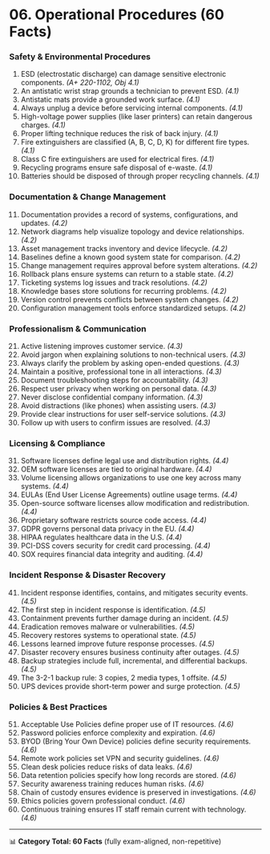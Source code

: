 # 06. Operational Procedures (60 Facts)

### Safety & Environmental Procedures
1. ESD (electrostatic discharge) can damage sensitive electronic components. *(A+ 220-1102, Obj 4.1)*  
2. An antistatic wrist strap grounds a technician to prevent ESD. *(4.1)*  
3. Antistatic mats provide a grounded work surface. *(4.1)*  
4. Always unplug a device before servicing internal components. *(4.1)*  
5. High-voltage power supplies (like laser printers) can retain dangerous charges. *(4.1)*  
6. Proper lifting technique reduces the risk of back injury. *(4.1)*  
7. Fire extinguishers are classified (A, B, C, D, K) for different fire types. *(4.1)*  
8. Class C fire extinguishers are used for electrical fires. *(4.1)*  
9. Recycling programs ensure safe disposal of e-waste. *(4.1)*  
10. Batteries should be disposed of through proper recycling channels. *(4.1)*  

### Documentation & Change Management
11. Documentation provides a record of systems, configurations, and updates. *(4.2)*  
12. Network diagrams help visualize topology and device relationships. *(4.2)*  
13. Asset management tracks inventory and device lifecycle. *(4.2)*  
14. Baselines define a known good system state for comparison. *(4.2)*  
15. Change management requires approval before system alterations. *(4.2)*  
16. Rollback plans ensure systems can return to a stable state. *(4.2)*  
17. Ticketing systems log issues and track resolutions. *(4.2)*  
18. Knowledge bases store solutions for recurring problems. *(4.2)*  
19. Version control prevents conflicts between system changes. *(4.2)*  
20. Configuration management tools enforce standardized setups. *(4.2)*  

### Professionalism & Communication
21. Active listening improves customer service. *(4.3)*  
22. Avoid jargon when explaining solutions to non-technical users. *(4.3)*  
23. Always clarify the problem by asking open-ended questions. *(4.3)*  
24. Maintain a positive, professional tone in all interactions. *(4.3)*  
25. Document troubleshooting steps for accountability. *(4.3)*  
26. Respect user privacy when working on personal data. *(4.3)*  
27. Never disclose confidential company information. *(4.3)*  
28. Avoid distractions (like phones) when assisting users. *(4.3)*  
29. Provide clear instructions for user self-service solutions. *(4.3)*  
30. Follow up with users to confirm issues are resolved. *(4.3)*  

### Licensing & Compliance
31. Software licenses define legal use and distribution rights. *(4.4)*  
32. OEM software licenses are tied to original hardware. *(4.4)*  
33. Volume licensing allows organizations to use one key across many systems. *(4.4)*  
34. EULAs (End User License Agreements) outline usage terms. *(4.4)*  
35. Open-source software licenses allow modification and redistribution. *(4.4)*  
36. Proprietary software restricts source code access. *(4.4)*  
37. GDPR governs personal data privacy in the EU. *(4.4)*  
38. HIPAA regulates healthcare data in the U.S. *(4.4)*  
39. PCI-DSS covers security for credit card processing. *(4.4)*  
40. SOX requires financial data integrity and auditing. *(4.4)*  

### Incident Response & Disaster Recovery
41. Incident response identifies, contains, and mitigates security events. *(4.5)*  
42. The first step in incident response is identification. *(4.5)*  
43. Containment prevents further damage during an incident. *(4.5)*  
44. Eradication removes malware or vulnerabilities. *(4.5)*  
45. Recovery restores systems to operational state. *(4.5)*  
46. Lessons learned improve future response processes. *(4.5)*  
47. Disaster recovery ensures business continuity after outages. *(4.5)*  
48. Backup strategies include full, incremental, and differential backups. *(4.5)*  
49. The 3-2-1 backup rule: 3 copies, 2 media types, 1 offsite. *(4.5)*  
50. UPS devices provide short-term power and surge protection. *(4.5)*  

### Policies & Best Practices
51. Acceptable Use Policies define proper use of IT resources. *(4.6)*  
52. Password policies enforce complexity and expiration. *(4.6)*  
53. BYOD (Bring Your Own Device) policies define security requirements. *(4.6)*  
54. Remote work policies set VPN and security guidelines. *(4.6)*  
55. Clean desk policies reduce risks of data leaks. *(4.6)*  
56. Data retention policies specify how long records are stored. *(4.6)*  
57. Security awareness training reduces human risks. *(4.6)*  
58. Chain of custody ensures evidence is preserved in investigations. *(4.6)*  
59. Ethics policies govern professional conduct. *(4.6)*  
60. Continuous training ensures IT staff remain current with technology. *(4.6)*  

---

📊 **Category Total: 60 Facts** (fully exam-aligned, non-repetitive)
